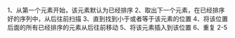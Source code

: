 1、从第一个元素开始，该元素默认为已经排序
2、取出下一个元素，在已经排序好的序列中，从后往前扫描
3、直到找到小于或者等于该元素的位置
4、将该位置后面的所有已经排序的元素从后往前移动
5、将该元素插入到该位置
6、重复 2-5
